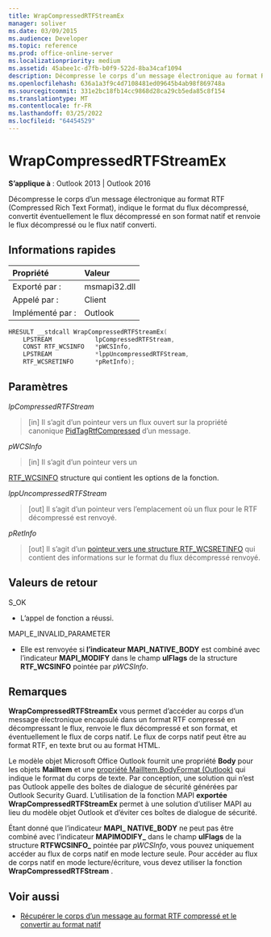 ```yaml
---
title: WrapCompressedRTFStreamEx
manager: soliver
ms.date: 03/09/2015
ms.audience: Developer
ms.topic: reference
ms.prod: office-online-server
ms.localizationpriority: medium
ms.assetid: 45abee1c-d7fb-b0f9-522d-8ba34caf1094
description: Décompresse le corps d’un message électronique au format RTF compressé, ce qui indique le format du flux et renvoie le flux natif décompressé ou converti.
ms.openlocfilehash: 636a1a3f9c4d7108481ed09645b4ab98f869748a
ms.sourcegitcommit: 331e2bc18fb14cc9868d28ca29cb5eda85c8f154
ms.translationtype: MT
ms.contentlocale: fr-FR
ms.lasthandoff: 03/25/2022
ms.locfileid: "64454529"
---
```

# <a name="wrapcompressedrtfstreamex"></a>WrapCompressedRTFStreamEx

**S’applique à** : Outlook 2013 | Outlook 2016
  
Décompresse le corps d’un message électronique au format RTF (Compressed Rich Text Format), indique le format du flux décompressé, convertit éventuellement le flux décompressé en son format natif et renvoie le flux décompressé ou le flux natif converti.
  
## <a name="quick-info"></a>Informations rapides

|Propriété |Valeur |
|:-----|:-----|
|Exporté par :  <br/> |msmapi32.dll  <br/> |
|Appelé par :  <br/> |Client  <br/> |
|Implémenté par :  <br/> |Outlook  <br/> |

```cpp
HRESULT __stdcall WrapCompressedRTFStreamEx( 
    LPSTREAM            lpCompressedRTFStream, 
    CONST RTF_WCSINFO   *pWCSInfo, 
    LPSTREAM            *lppUncompressedRTFStream, 
    RTF_WCSRETINFO      *pRetInfo); 

```

## <a name="parameters"></a>Paramètres

_lpCompressedRTFStream_
  
> [in] Il s’agit d’un pointeur vers un flux ouvert sur la propriété canonique [PidTagRtfCompressed](pidtagrtfcompressed-canonical-property.md) d’un message.

_pWCSInfo_
  
> [in] Il s’agit d’un pointeur vers un

   [RTF_WCSINFO](rtf_wcsinfo.md) structure qui contient les options de la fonction.

_lppUncompressedRTFStream_
  
> [out] Il s’agit d’un pointeur vers l’emplacement où un flux pour le RTF décompressé est renvoyé.

_pRetInfo_
  
> [out] Il s’agit d’un [pointeur vers une structure RTF_WCSRETINFO](rtf_wcsretinfo.md) qui contient des informations sur le format du flux décompressé renvoyé.

## <a name="return-values"></a>Valeurs de retour

S_OK
  
- L’appel de fonction a réussi.

MAPI_E_INVALID_PARAMETER
  
- Elle est renvoyée si **l’indicateur MAPI_NATIVE_BODY** est combiné avec l’indicateur **MAPI_MODIFY** dans le champ **ulFlags** de la structure **RTF_WCSINFO** pointée par _pWCSInfo_.

## <a name="remarks"></a>Remarques

**WrapCompressedRTFStreamEx** vous permet d’accéder au corps d’un message électronique encapsulé dans un format RTF compressé en décompressant le flux, renvoie le flux décompressé et son format, et éventuellement le flux de corps natif. Le flux de corps natif peut être au format RTF, en texte brut ou au format HTML.
  
Le modèle objet Microsoft Office Outlook fournit une propriété **Body** pour les objets **MailItem** et une [propriété MailItem.BodyFormat (Outlook)](https://msdn.microsoft.com/library/f635a0bc-20b7-206c-f558-a4ca2519670f%28Office.15%29.aspx) qui indique le format du corps de texte. Par conception, une solution qui n’est pas Outlook appelle des boîtes de dialogue de sécurité générées par Outlook Security Guard. L’utilisation de la fonction MAPI **exportée WrapCompressedRTFStreamEx** permet à une solution d’utiliser MAPI au lieu du modèle objet Outlook et d’éviter ces boîtes de dialogue de sécurité.
  
Étant donné que l’indicateur **MAPI\_ NATIVE_BODY** ne peut pas être combiné avec l’indicateur **MAPIMODIFY\_** dans le champ **ulFlags** de la structure **RTFWCSINFO\_** pointée par _pWCSInfo_, vous pouvez uniquement accéder au flux de corps natif en mode lecture seule. Pour accéder au flux de corps natif en mode lecture/écriture, vous devez utiliser la fonction **WrapCompressedRTFStream** .
  
## <a name="see-also"></a>Voir aussi

- [Récupérer le corps d’un message au format RTF compressé et le convertir au format natif](how-to-retrieve-the-body-of-a-message-in-compressed-rtf-and-convert.md)
